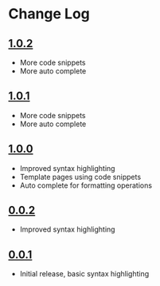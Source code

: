 # Change Log

## [1.0.2]

- More code snippets
- More auto complete

## [1.0.1]

- More code snippets
- More auto complete

## [1.0.0]

- Improved syntax highlighting
- Template pages using code snippets
- Auto complete for formatting operations

## [0.0.2]

- Improved syntax highlighting

## [0.0.1]

- Initial release, basic syntax highlighting

[1.0.2]: https://github.com/Motivesoft/vscode-man-page-syntax/releases/tag/v1.0.2
[1.0.1]: https://github.com/Motivesoft/vscode-man-page-syntax/releases/tag/v1.0.1
[1.0.0]: https://github.com/Motivesoft/vscode-man-page-syntax/releases/tag/v1.0.0
[0.0.2]: https://github.com/Motivesoft/vscode-man-page-syntax/releases/tag/v0.0.2
[0.0.1]: https://github.com/Motivesoft/vscode-man-page-syntax/releases/tag/v0.0.1
